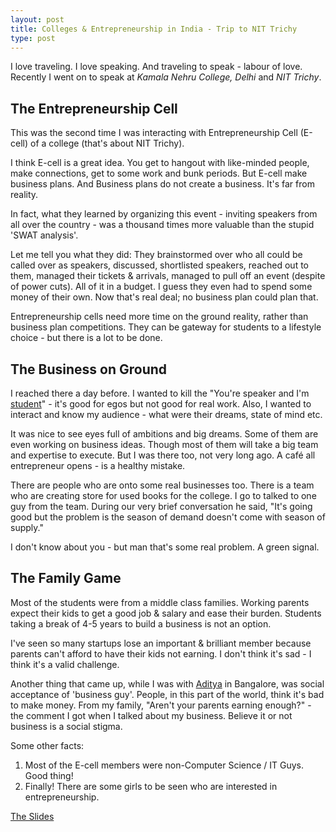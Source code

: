 ```yaml
---
layout: post
title: Colleges & Entrepreneurship in India - Trip to NIT Trichy
type: post
---
```


I love traveling. I love speaking. And traveling to speak - labour of love. Recently I went on to speak at *Kamala Nehru College, Delhi* and *NIT Trichy*.

## The Entrepreneurship Cell

This was the second time I was interacting with Entrepreneurship Cell (E-cell) of a college (that's about NIT Trichy).

I think E-cell is a great idea. You get to hangout with like-minded people, make connections, get to some work and bunk periods. But E-cell make business plans. And Business plans do not create a business. It's far from reality.

In fact, what they learned by organizing this event - inviting speakers from all over the country - was a thousand times more valuable than the stupid 'SWAT analysis'.

Let me tell you what they did: They brainstormed over who all could be called over as speakers, discussed, shortlisted speakers, reached out to them, managed their tickets &amp; arrivals, managed to pull off an event (despite of power cuts). All of it in a budget. I guess they even had to spend some money of their own. Now that's real deal; no business plan could plan that.

Entrepreneurship cells need more time on the ground reality, rather than business plan competitions. They can be gateway for students to a lifestyle choice - but there is a lot to be done.

## The Business on Ground

I reached there a day before. I wanted to kill the "You're speaker and I'm [student](http://www.64notes.com/humble-student-syndrome/)" - it's good for egos but not good for real work. Also, I wanted to interact and know my audience - what were their dreams, state of mind etc.

It was nice to see eyes full of ambitions and big dreams. Some of them are even working on business ideas. Though most of them will take a big team and expertise to execute. But I was there too, not very long ago. A café all entrepreneur opens - is a healthy mistake.

There are people who are onto some real businesses too. There is a team who are creating store for used books for the college. I go to talked to one guy from the team. During our very brief conversation he said, "It's going good but the problem is the season of demand doesn't come with season of supply."

I don't know about you - but man that's some real problem. A green signal.

## The Family Game

Most of the students were from a middle class families. Working parents expect their kids to get a good job &amp; salary and ease their burden. Students taking a break of 4-5 years to build a business is not an option.

I've seen so many startups lose an important &amp; brilliant member because parents can't afford to have their kids not earning. I don't think it's sad - I think it's a valid challenge.

Another thing that came up, while I was with [Aditya](https://twitter.com/#!/adivik2000) in Bangalore, was social acceptance of 'business guy'. People, in this part of the world, think it's bad to make money. From my family, "Aren't your parents earning enough?" - the comment I got when I talked about my business. Believe it or not business is a social stigma.

Some other facts:

1. Most of the E-cell members were non-Computer Science / IT Guys. Good thing!
2. Finally! There are some girls to be seen who are interested in entrepreneurship.

[The Slides](http://speakerdeck.com/u/kingsidharth/p/entrepreneurship-startup-and-students)

